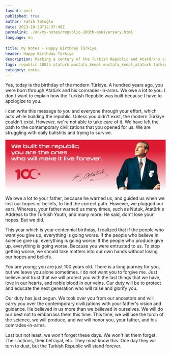```yaml
---
layout: post
published: true
author: Fatih Tatoğlu
date: 2023-10-29T12:37:49Z
permalink: ./en/my-notes/republic-100th-anniversary.html
language: en

title: My Notes - Happy Birthday Türkiye
header: Happy Birthday Türkiye
description: Marking a century of the Turkish Republic and Atatürk's vision. A message of gratitude, responsibility, and commitment to protect the legacy for generations to come.
tags: republic 100th atatürk mustafa_kemal mustafa_kemal_atatürk türkiye turkey turkish_republic
category: notes
---
```


Yes, today is the birthday of the modern Türkiye. A hundred years ago, you were born through Atatürk and his comrades-in-arms. We owe a lot to you. I don't want to explain how the Turkish Republic was built because I have to apologize to you.

I can write this message to you and everyone through your effort, which acts while building the republic. Unless you didn't exist, the modern Türkiye couldn't exist. However, we're not able to take care of it. We have left the path to the contemporary civilizations that you opened for us. We are struggling with daily bullshits and trying to survive.

![We built the republic, you are the ones who will make it live forever.](../../../image/blog-100th-republic-ataturks-quote.png "Mustafa Kemal Atatürk")

We owe a lot to your father, because he warned us, and guided us when we lost our hopes or beliefs, to find the correct path. However, we plugged our ears. Whereas, your father warned us many times, such as Nutuk, Atatürk's Address to the Turkish Youth, and many more. He said, don't lose your hopes. But we did.

This year which is your centennial birthday, I realized that if the people who want you give up, everything is going worse. If the people who believe in science give up, everything is going worse. If the people who produce give up, everything is going worse. Because you were entrusted to us. To stop getting worse, we should take matters into our own hands without losing our hopes and beliefs.

You are young; you are just 100 years old. There is a long journey for you, but we leave you alone sometimes. I do not want you to forgive me. Just believe and trust that we will protect you with the last things that we have, love in our hearts, and noble blood in our veins. Our duty will be to protect and educate the next generation who will raise and glorify you.

Our duty has just begun. We took over you from our ancestors and will carry you over the contemporary civilizations with your father's vision and guidance. He believed in us more than we believed in ourselves. We will do our best not to embarrass them this time. This time, we will use the torch of the science, we will produce, and we will honor you, your father, and his comrades-in-arms.

Last but not least, we won't forget these days. We won't let them forget. Their actions, their betrayal, etc. They must know this. One day they will turn to dust, but the Turkish Republic will stand forever.
